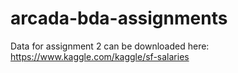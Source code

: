 # arcada-bda-assignments

Data for assignment 2 can be downloaded here: https://www.kaggle.com/kaggle/sf-salaries
